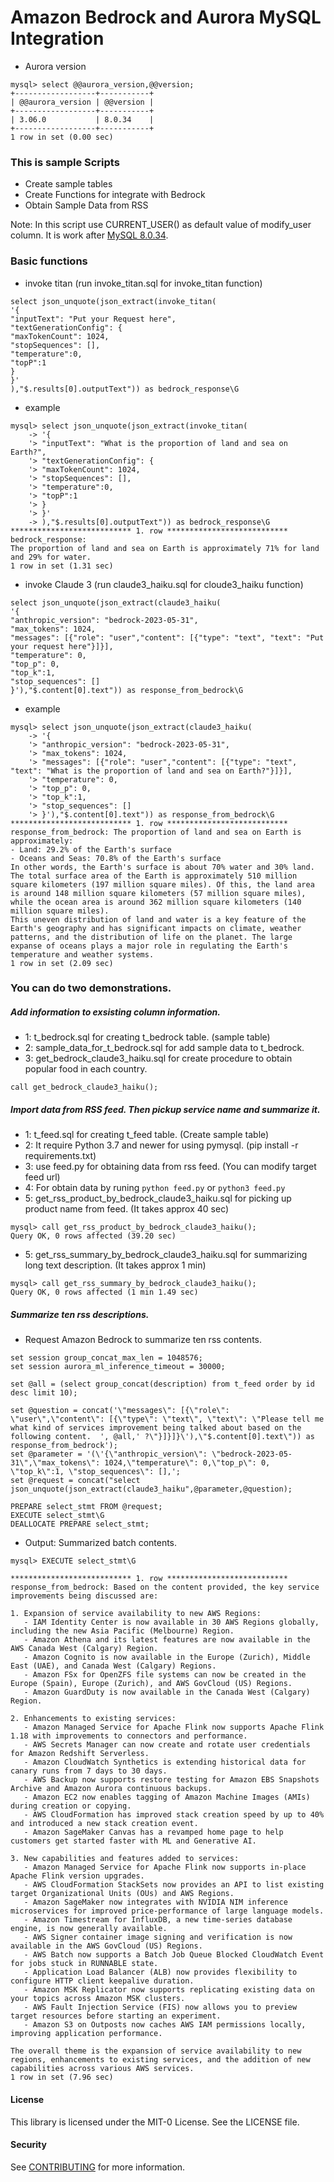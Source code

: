 # Amazon Bedrock and Aurora MySQL Integration

- Aurora version

```
mysql> select @@aurora_version,@@version;
+------------------+-----------+
| @@aurora_version | @@version |
+------------------+-----------+
| 3.06.0           | 8.0.34    |
+------------------+-----------+
1 row in set (0.00 sec)

```

### This is sample Scripts

- Create sample tables
- Create Functions for integrate with Bedrock
- Obtain Sample Data from RSS

Note: In this script use CURRENT_USER() as default value of modify_user column.
It is work after [MySQL 8.0.34](https://dev.mysql.com/doc/relnotes/mysql/8.0/en/news-8-0-34.html#mysqld-8-0-34-sql-syntax ).



### Basic functions

- invoke titan (run invoke_titan.sql for invoke_titan function)

```
select json_unquote(json_extract(invoke_titan(
'{
"inputText": "Put your Request here",
"textGenerationConfig": {
"maxTokenCount": 1024,
"stopSequences": [],
"temperature":0,
"topP":1
}
}'
),"$.results[0].outputText")) as bedrock_response\G
```

- example

```
mysql> select json_unquote(json_extract(invoke_titan(
    -> '{
    '> "inputText": "What is the proportion of land and sea on Earth?",
    '> "textGenerationConfig": {
    '> "maxTokenCount": 1024,
    '> "stopSequences": [],
    '> "temperature":0,
    '> "topP":1
    '> }
    '> }'
    -> ),"$.results[0].outputText")) as bedrock_response\G
*************************** 1. row ***************************
bedrock_response:
The proportion of land and sea on Earth is approximately 71% for land and 29% for water.
1 row in set (1.31 sec)
```

- invoke Claude 3 (run claude3_haiku.sql for cloude3_haiku function)

```
select json_unquote(json_extract(claude3_haiku(
'{
"anthropic_version": "bedrock-2023-05-31",
"max_tokens": 1024,
"messages": [{"role": "user","content": [{"type": "text", "text": "Put your request here"}]}],
"temperature": 0,
"top_p": 0,
"top_k":1,
"stop_sequences": []
}'),"$.content[0].text")) as response_from_bedrock\G
```

- example
```
mysql> select json_unquote(json_extract(claude3_haiku(
    -> '{
    '> "anthropic_version": "bedrock-2023-05-31",
    '> "max_tokens": 1024,
    '> "messages": [{"role": "user","content": [{"type": "text", "text": "What is the proportion of land and sea on Earth?"}]}],
    '> "temperature": 0,
    '> "top_p": 0,
    '> "top_k":1,
    '> "stop_sequences": []
    '> }'),"$.content[0].text")) as response_from_bedrock\G
*************************** 1. row ***************************
response_from_bedrock: The proportion of land and sea on Earth is approximately:
- Land: 29.2% of the Earth's surface
- Oceans and Seas: 70.8% of the Earth's surface
In other words, the Earth's surface is about 70% water and 30% land.
The total surface area of the Earth is approximately 510 million square kilometers (197 million square miles). Of this, the land area is around 148 million square kilometers (57 million square miles), while the ocean area is around 362 million square kilometers (140 million square miles).
This uneven distribution of land and water is a key feature of the Earth's geography and has significant impacts on climate, weather patterns, and the distribution of life on the planet. The large expanse of oceans plays a major role in regulating the Earth's temperature and weather systems.
1 row in set (2.09 sec)
```


### You can do two demonstrations.

##### Add information to exsisting column information.

- 1: t_bedrock.sql for creating t_bedrock table. (sample table)
- 2: sample_data_for_t_bedrock.sql for add sample data to t_bedrock.
- 3: get_bedrock_claude3_haiku.sql for create procedure to obtain popular food in each country.

```
call get_bedrock_claude3_haiku();
```


##### Import data from RSS feed. Then pickup service name and summarize it.

- 1: t_feed.sql for creating t_feed table. (Create sample table)
- 2: It require Python 3.7 and newer for using pymysql. (pip install -r requirements.txt)
- 3: use feed.py for obtaining data from rss feed. (You can modify target feed url)
- 4: For obtain data by runing ``` python feed.py ``` or ``` python3 feed.py ```
- 5: get_rss_product_by_bedrock_claude3_haiku.sql for picking up product name from feed. (It takes approx 40 sec)

```
mysql> call get_rss_product_by_bedrock_claude3_haiku();
Query OK, 0 rows affected (39.20 sec)
```

- 5: get_rss_summary_by_bedrock_claude3_haiku.sql for summarizing long text description. (It takes approx 1 min)

```
mysql> call get_rss_summary_by_bedrock_claude3_haiku();
Query OK, 0 rows affected (1 min 1.49 sec)
```


##### Summarize ten rss descriptions.  

- Request Amazon Bedrock to summarize ten rss contents.

```
set session group_concat_max_len = 1048576; 
set session aurora_ml_inference_timeout = 30000;

set @all = (select group_concat(description) from t_feed order by id desc limit 10);

set @question = concat('\"messages\": [{\"role\": \"user\",\"content\": [{\"type\": \"text\", \"text\": \"Please tell me what kind of services improvement being talked about based on the following content.  ', @all,' ?\"}]}]}\'),\"$.content[0].text\")) as response_from_bedrock');
set @parameter = '(\'{\"anthropic_version\": \"bedrock-2023-05-31\",\"max_tokens\": 1024,\"temperature\": 0,\"top_p\": 0, \"top_k\":1, \"stop_sequences\": [],';
set @request = concat("select json_unquote(json_extract(claude3_haiku",@parameter,@question);

PREPARE select_stmt FROM @request;
EXECUTE select_stmt\G
DEALLOCATE PREPARE select_stmt;

```

- Output: Summarized batch contents.

```
mysql> EXECUTE select_stmt\G

*************************** 1. row ***************************
response_from_bedrock: Based on the content provided, the key service improvements being discussed are:

1. Expansion of service availability to new AWS Regions:
   - IAM Identity Center is now available in 30 AWS Regions globally, including the new Asia Pacific (Melbourne) Region.
   - Amazon Athena and its latest features are now available in the AWS Canada West (Calgary) Region.
   - Amazon Cognito is now available in the Europe (Zurich), Middle East (UAE), and Canada West (Calgary) Regions.
   - Amazon FSx for OpenZFS file systems can now be created in the Europe (Spain), Europe (Zurich), and AWS GovCloud (US) Regions.
   - Amazon GuardDuty is now available in the Canada West (Calgary) Region.

2. Enhancements to existing services:
   - Amazon Managed Service for Apache Flink now supports Apache Flink 1.18 with improvements to connectors and performance.
   - AWS Secrets Manager can now create and rotate user credentials for Amazon Redshift Serverless.
   - Amazon CloudWatch Synthetics is extending historical data for canary runs from 7 days to 30 days.
   - AWS Backup now supports restore testing for Amazon EBS Snapshots Archive and Amazon Aurora continuous backups.
   - Amazon EC2 now enables tagging of Amazon Machine Images (AMIs) during creation or copying.
   - AWS CloudFormation has improved stack creation speed by up to 40% and introduced a new stack creation event.
   - Amazon SageMaker Canvas has a revamped home page to help customers get started faster with ML and Generative AI.

3. New capabilities and features added to services:
   - Amazon Managed Service for Apache Flink now supports in-place Apache Flink version upgrades.
   - AWS CloudFormation StackSets now provides an API to list existing target Organizational Units (OUs) and AWS Regions.
   - Amazon SageMaker now integrates with NVIDIA NIM inference microservices for improved price-performance of large language models.
   - Amazon Timestream for InfluxDB, a new time-series database engine, is now generally available.
   - AWS Signer container image signing and verification is now available in the AWS GovCloud (US) Regions.
   - AWS Batch now supports a Batch Job Queue Blocked CloudWatch Event for jobs stuck in RUNNABLE state.
   - Application Load Balancer (ALB) now provides flexibility to configure HTTP client keepalive duration.
   - Amazon MSK Replicator now supports replicating existing data on your topics across Amazon MSK clusters.
   - AWS Fault Injection Service (FIS) now allows you to preview target resources before starting an experiment.
   - Amazon S3 on Outposts now caches AWS IAM permissions locally, improving application performance.

The overall theme is the expansion of service availability to new regions, enhancements to existing services, and the addition of new capabilities across various AWS services.
1 row in set (7.96 sec)
```


#### License

This library is licensed under the MIT-0 License. See the LICENSE file.


#### Security

See [CONTRIBUTING](CONTRIBUTING.md#security-issue-notifications) for more information.
